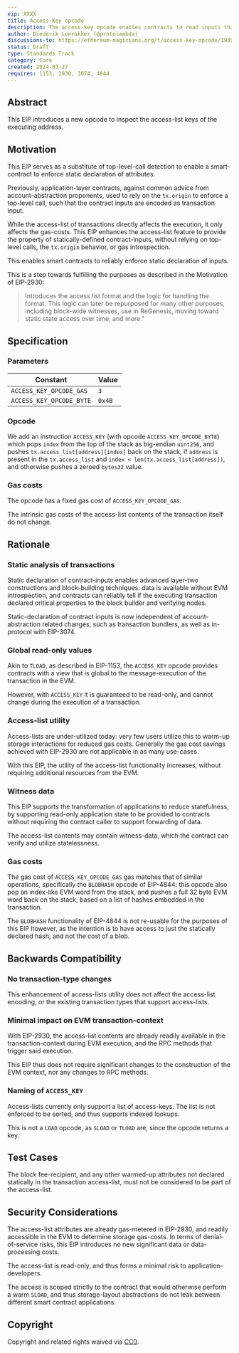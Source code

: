 ```yaml
---
eip: XXXX
title: Access-Key opcode
description: The access-key opcode enables contracts to read inputs that are statically declared in access-lists.
author: Diederik Loerakker (@protolambda)
discussions-to: https://ethereum-magicians.org/t/access-key-opcode/19395
status: Draft
type: Standards Track
category: Core
created: 2024-03-27
requires: 1153, 2930, 3074, 4844
---
```


## Abstract

This EIP introduces a new opcode to inspect the access-list keys of the executing address.

## Motivation

This EIP serves as a substitute of top-level-call detection to enable a smart-contract to 
enforce static declaration of attributes.

Previously, application-layer contracts, against common advice from account-abstraction proponents, used to rely
on the `tx.origin` to enforce a top-level call, such that the contract inputs are encoded as transaction input.

While the access-list of transactions directly affects the execution, it only affects the gas-costs.
This EIP enhances the access-list feature to provide the property of statically-defined contract-inputs,
without relying on top-level calls, the `tx.origin` behavior, or gas introspection.

This enables smart contracts to reliably enforce static declaration of inputs.

This is a step towards fulfilling the purposes as described in the Motivation of EIP-2930:

> Introduces the access list format and the logic for handling the format.
> This logic can later be repurposed for many other purposes, including block-wide witnesses,
> use in ReGenesis, moving toward static state access over time, and more."

## Specification

### Parameters

| Constant                   | Value  |
|----------------------------|--------|
| `ACCESS_KEY_OPCODE_GAS`    | `3`    |
| `ACCESS_KEY_OPCODE_BYTE`   | `0x4B` |

### Opcode

We add an instruction `ACCESS_KEY` (with opcode `ACCESS_KEY_OPCODE_BYTE`) which pops `index` from the top
of the stack as big-endian `uint256`, and pushes `tx.access_list[address][index]` back on the stack,
if `address` is present in the `tx.access_list` and `index < len(tx.access_list[address])`,
and otherwise pushes a zeroed `bytes32` value.

### Gas costs

The opcode has a fixed gas cost of `ACCESS_KEY_OPCODE_GAS`.

The intrinsic gas costs of the access-list contents of the transaction itself do not change.

## Rationale

### Static analysis of transactions

Static declaration of contract-inputs enables advanced layer-two constructions and block-building techniques:
data is available without EVM introspection, and contracts can reliably tell if the executing transaction
declared critical properties to the block builder and verifying nodes.

Static-declaration of contract inputs is now independent of account-abstraction related changes,
such as transaction bundlers, as well as in-protocol with EIP-3074.

### Global read-only values

Akin to `TLOAD`, as described in EIP-1153, the `ACCESS_KEY` opcode provides contracts with a view that is global
to the message-execution of the transaction in the EVM.

However, with `ACCESS_KEY` it is guaranteed to be read-only, and cannot change during the execution of a transaction.

### Access-list utility

Access-lists are under-utilized today:
very few users utilize this to warm-up storage interactions for reduced gas costs.
Generally the gas cost savings achieved with EIP-2930 are not applicable in as many use-cases.

With this EIP, the utility of the access-list functionality increases,
without requiring additional resources from the EVM.

### Witness data

This EIP supports the transformation of applications to reduce statefulness,
by supporting read-only application state to be provided to contracts without
requiring the contract caller to support forwarding of data.

The access-list contents may contain witness-data, which the contract can verify and utilize statelessness.

### Gas costs

The gas cost of `ACCESS_KEY_OPCODE_GAS` gas matches that of similar operations,
specifically the `BLOBHASH` opcode of EIP-4844:
this opcode also pop an index-like EVM word from the stack,
and pushes a full 32 byte EVM word back on the stack, based on a list of hashes embedded in the transaction.

The `BLOBHASH` functionality of EIP-4844 is not re-usable for the purposes of this EIP however,
as the intention is to have access to just the statically declared hash, and not the cost of a blob. 

## Backwards Compatibility

### No transaction-type changes

This enhancement of access-lists utility does not affect the access-list encoding,
or the existing transaction types that support access-lists.

### Minimal impact on EVM transaction-context

With EIP-2930, the access-list contents are already readily available in the transaction-context during EVM execution,
and the RPC methods that trigger said execution.

This EIP thus does not require significant changes to the construction of the EVM context,
nor any changes to RPC methods.

### Naming of `ACCESS_KEY`

Access-lists currently only support a list of access-keys.
The list is not enforced to be sorted, and thus supports indexed lookups.

This is not a `LOAD` opcode, as `SLOAD` or `TLOAD` are, since the opcode returns a key.

## Test Cases

The block fee-recipient, and any other warmed-up attributes not declared statically in the transaction access-list,
must not be considered to be part of the access-list.

## Security Considerations

The access-list attributes are already gas-metered in EIP-2930,
and readily accessible in the EVM to determine storage gas-costs. In terms of denial-of-service risks,
this EIP introduces no new significant data or data-processing costs.

The access-list is read-only, and thus forms a minimal risk to application-developers.

The access is scoped strictly to the contract that would otherwise perform a warm `SLOAD`,
and thus storage-layout abstractions do not leak between different smart contract applications.   

## Copyright

Copyright and related rights waived via [CC0](../LICENSE.md).

